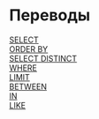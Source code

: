 # Переводы ############################

[SELECT][SELECT]   
[ORDER BY][ORDER]   
[SELECT DISTINCT][DISTINCT]   
[WHERE][WHERE]  
[LIMIT][LIMIT]  
[BETWEEN][BETWEEN]  
[IN][IN]  
[LIKE][LIKE]  

[SELECT]:   ./01_Select/translate.md
[ORDER]:    ./02_OrderBy/translate.md
[DISTINCT]: ./03_SelectDistinct/translate.md
[WHERE]:    ./04_Where/translate.md
[LIMIT]:    ./05_Limit/translate.md
[BETWEEN]:  ./06_Between/translate.md
[IN]:       ./07_In/translate.md
[LIKE]:     ./08_Like/translate.md